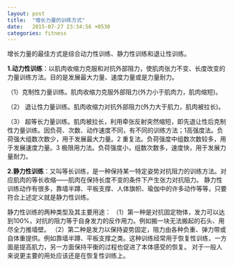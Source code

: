 ```yaml
---
layout: post
title:  "增长力量的训练方式"
date:   2015-07-27 23:34:56 +0530
categories: fitness
---
```


增长力量的最佳方式是综合动力性训练、静力性训练和退让性训练。

<strong>1.动力性训练</strong>：以肌肉收缩力克服和对抗外部阻力，使肌肉张力不变、长度改变的力量训练方法。目的是发展最大力量、速度力量或是力量耐力。

（1）克制性力量训练。肌肉收缩力克服外部阻力(外力小于肌肉力，肌肉缩短)。

（2） 退让性力量训练。肌肉收缩力对抗外部阻力(外力大于肌力，肌肉被拉长)。

（3） 超等长力量训练。肌肉被拉长，利用牵张反射突然缩短，即先退让性后克制性力量训练。因负荷、次数、动作速度不同，有不同的训练方法；1高强度法。负荷强大组数次数少，用于发展最大力量。2 重复法。负荷强度中组数次数较多，用于发展速度力量。3 极限用力法。负荷强度小，组数次数多，速度快，用于发展力量耐力。

<strong>2.静力性训练</strong>：又叫等长训练，是一种保持某一特定姿势对抗阻力的训练方法。对应肌肉的等长收缩——肌肉在保持长度不变的条件下产生张力对抗阻力。
静力性训练动作有很多，靠墙半蹲、平板支撑、人体旗帜、瑜伽中的许多动作等等，只要符合上述定义就是静力性训练。

静力性训练的两种类型及其主要用途：
（1）第一种是对抗固定物体，发力可以达到100%，对抗的阻力等于自身发力的反作用力。例如搬一块无法搬起的石头、用尽全力推墙壁。
（2）第二种是发力以保持姿势固定，阻力由各种负重、弹力带或自体重提供。例如靠墙半蹲、平板支撑之类。这种训练经常用于恢复性训练，一方面是提高肌力，另一方面保持平衡的过程也促进了本体感受的恢复。
对于一般人来说更主要的用处应该还是在恢复性训练上。